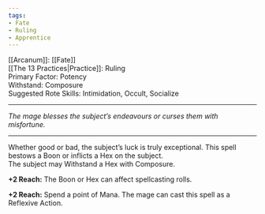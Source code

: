 ```yaml
---
tags:
- Fate
- Ruling
- Apprentice
---
```


[[Arcanum]]: [[Fate]]\
[[The 13 Practices|Practice]]: Ruling\
Primary Factor: Potency\
Withstand: Composure\
Suggested Rote Skills: Intimidation, Occult, Socialize

---

_The mage blesses the subject’s endeavours or curses them with misfortune._

---

Whether good or bad, the subject’s luck is truly exceptional. This spell bestows a Boon or inflicts a Hex on the subject.\
The subject may Withstand a Hex with Composure.

**+2 Reach:** The Boon or Hex can affect spellcasting rolls.

**+2 Reach:** Spend a point of Mana. The mage can cast this spell as a Reflexive Action.